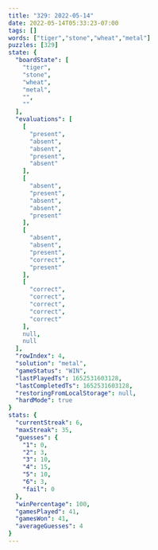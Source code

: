 ```yaml
---
title: "329: 2022-05-14"
date: 2022-05-14T05:33:23-07:00
tags: []
words: ["tiger","stone","wheat","metal"]
puzzles: [329]
state: {
  "boardState": [
    "tiger",
    "stone",
    "wheat",
    "metal",
    "",
    ""
  ],
  "evaluations": [
    [
      "present",
      "absent",
      "absent",
      "present",
      "absent"
    ],
    [
      "absent",
      "present",
      "absent",
      "absent",
      "present"
    ],
    [
      "absent",
      "absent",
      "present",
      "correct",
      "present"
    ],
    [
      "correct",
      "correct",
      "correct",
      "correct",
      "correct"
    ],
    null,
    null
  ],
  "rowIndex": 4,
  "solution": "metal",
  "gameStatus": "WIN",
  "lastPlayedTs": 1652531603128,
  "lastCompletedTs": 1652531603128,
  "restoringFromLocalStorage": null,
  "hardMode": true
}
stats: {
  "currentStreak": 6,
  "maxStreak": 35,
  "guesses": {
    "1": 0,
    "2": 3,
    "3": 10,
    "4": 15,
    "5": 10,
    "6": 3,
    "fail": 0
  },
  "winPercentage": 100,
  "gamesPlayed": 41,
  "gamesWon": 41,
  "averageGuesses": 4
}
---
```


<!-- more -->

